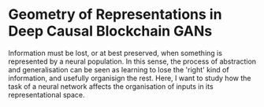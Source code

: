 # Geometry of Representations in Deep Causal Blockchain GANs

Information must be lost, or at best preserved, when something is represented by a neural population. In this sense, the process of abstraction and generalisation can be seen as learning to lose the 'right' kind of information, and usefully organisign the rest. Here, I want to study how the task of a neural network affects the organisation of inputs in its representational space. 
